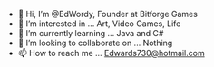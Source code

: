 - 👋 Hi, I’m @EdWordy, Founder at Bitforge Games
- 👀 I’m interested in ... Art, Video Games, Life
- 🌱 I’m currently learning ... Java and C#
- 💞️ I’m looking to collaborate on ... Nothing
- 📫 How to reach me ... Edwards730@hotmail.com

<!---
EdWordy/EdWordy is a ✨ special ✨ repository because its `README.md` (this file) appears on your GitHub profile.
You can click the Preview link to take a look at your changes.
--->
